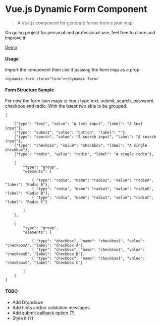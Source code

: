 # Vue.js Dynamic Form Component

> A Vue.js component for generate forms from a json map

On going project for personal and professional use, feel free to clone and improve it!

<a href="http://jsfiddle.net/v8rvnz6d/" target="_blank" title="See demo on Fiddle">Demo</a>

#### Usage

Import the component then use it passing the form map as a prop:

`<dynamic-form :form="form"></dynamic-form>`


#### Form Structure Sample

For now the form.json maps to input type text, submit, search, password, checkbox and radio. With the latest two able to be grouped.

```
[

    {"type": "text", "value": "A text input", "label": "A text input"},
    {"type": "submit", "value": "button", "label": ""},
    {"type": "search", "value": "A search input", "label": "A search input"},
    {"type": "checkbox", "value": "checkbox", "label": "A single checkbox"},
    {"type": "radio", "value": "radio", "label": "A single radio"},

    {
        "type": "group",
        "elements": [

            { "type": "radio", "name": "radio1", "value": "radioA", "label": "Radio A"},
            { "type": "radio", "name": "radio1", "value": "radioB", "label": "Radio B"},
            { "type": "radio", "name": "radio1", "value": "radioC", "label": "Radio C"}

        ]
    },

    {
        "type": "group",
        "elements": [

            { "type": "checkbox", "name": "checkbox1", "value": "checkboxA", "label": "Checkbox A"},
            { "type": "checkbox", "name": "checkbox1", "value": "checkboxB", "label": "Checkbox B"},
            { "type": "checkbox", "name": "checkbox1", "value": "checkboxC", "label": "Checkbox C"}

        ]
    }
]
```


#### TODO
 - Add Dropdown
 - Add hints and/or validation messages
 - Add submit callback option (?)
 - Style it (?)
